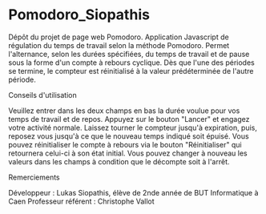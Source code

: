# Pomodoro_Siopathis

Dépôt du projet de page web Pomodoro. 
Application Javascript de régulation du temps de travail selon la méthode Pomodoro. Permet l'alternance, selon les durées spécifiées, du temps de travail et de pause sous la forme d'un compte à rebours cyclique.
Dès que l'une des périodes se termine, le compteur est réinitialisé à la valeur prédéterminée de l'autre période.

Conseils d'utilisation

Veuillez entrer dans les deux champs en bas la durée voulue pour vos temps de travail et de repos.
Appuyez sur le bouton "Lancer" et engagez votre activité normale.
Laissez tourner le compteur jusqu'à expiration, puis, reposez vous jusqu'à ce que le nouveau temps indiqué soit épuisé.
Vous pouvez réinitialiser le compte à rebours via le bouton "Réinitialiser" qui retournera celui-ci à son état initial.
Vous pouvez changer à nouveau les valeurs dans les champs à condition que le décompte soit à l'arrêt.

Remerciements

Développeur : Lukas Siopathis, élève de 2nde année de BUT Informatique à Caen
Professeur référent : Christophe Vallot
